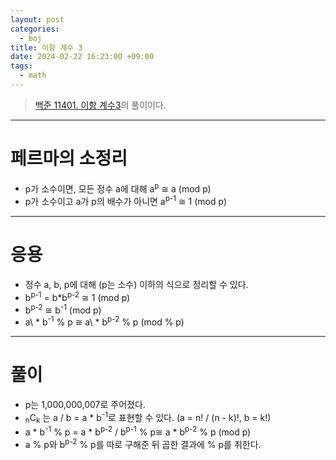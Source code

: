 ```yaml
---
layout: post
categories:
  - boj
title: 이항 계수 3
date: 2024-02-22 16:23:00 +09:00
tags:
  - math
---
```


>[백준 11401. 이항 계수3]()의 풀이이다.

---

# 페르마의 소정리
- p가 소수이면, 모든 정수 a에 대해 a<sup>p</sup> ≅ a (mod p)
- p가 소수이고 a가 p의 배수가 아니면 a<sup>p-1</sup> ≅ 1 (mod p)

---

# 응용
- 정수 a, b, p에 대해 (p는 소수) 이하의 식으로 정리할 수 있다.
- b<sup>p-1</sup> = b\*b<sup>p-2</sup> ≅ 1 (mod p)
- b<sup>p-2</sup> ≅ b<sup>-1</sup> (mod p)
- a\ * b<sup>-1</sup> % p ≅ a\ * b<sup>p-2</sup>  % p (mod % p)

---

# 풀이
- p는 1,000,000,007로 주어졌다.
- <sub>n</sub>C<sub>k</sub> 는 a / b = a \* b<sup>-1</sup>로 표현할 수 있다. (a = n! / (n - k)!, b = k!)
- a \* b<sup>-1</sup> % p = a \* b<sup>p-2</sup> / b<sup>p-1</sup> % p≅ a \* b<sup>p-2</sup>  % p (mod p)
- a % p와 b<sup>p-2</sup>  % p를 따로 구해준 뒤 곱한 결과에 % p를 취한다.